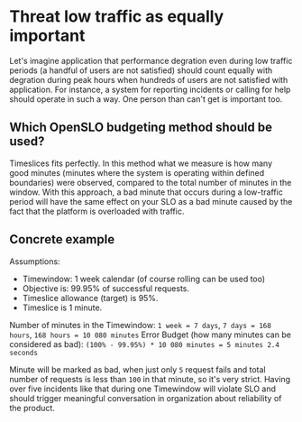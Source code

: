 # Threat low traffic as equally important

Let's imagine application that performance degration even during low traffic periods (a handful of users are not satisfied)
should count equally with degration during peak hours when hundreds of users are not satisfied with application.
For instance, a system for reporting incidents or calling for help should operate in such a way. One person than can't get
is important too.

## Which OpenSLO budgeting method should be used?

Timeslices fits perfectly. In this method what we measure is how many good minutes (minutes where the system is operating
within defined boundaries) were observed, compared to the total number of minutes in the window. With this approach, a bad
minute that occurs during a low-traffic period will have the same effect on your SLO as a bad minute caused by the fact that
the platform is overloaded with traffic.

## Concrete example

Assumptions:

- Timewindow: 1 week calendar (of course rolling can be used too)
- Objective is: 99.95% of successful requests.
- Timeslice allowance (target) is 95%.
- Timeslice is 1 minute.

Number of minutes in the Timewindow: `1 week = 7 days`, `7 days = 168 hours`, `168 hours = 10 080 minutes`
Error Budget (how many minutes can be considered as bad): `(100% - 99.95%) * 10 080 minutes = 5 minutes 2.4 seconds`

Minute will be marked as bad, when just only `5` request fails and total number of requests is less than `100` in that minute, so it's very strict.
Having over five incidents like that during one Timewindow will violate SLO and should trigger meaningful conversation in organization about
reliability of the product.
